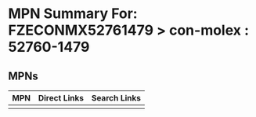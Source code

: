 



# MPN Summary For: FZECONMX52761479 > con-molex : 52760-1479

## MPNs
  

|MPN|Direct Links|Search Links|
| :--- | :--- | :--- |
||||
